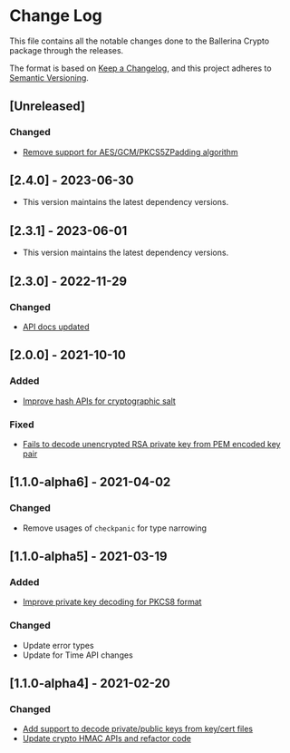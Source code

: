 # Change Log
This file contains all the notable changes done to the Ballerina Crypto package through the releases.

The format is based on [Keep a Changelog](https://keepachangelog.com/en/1.0.0/), and this project adheres to [Semantic Versioning](https://semver.org/spec/v2.0.0.html).

## [Unreleased]

### Changed
- [Remove support for AES/GCM/PKCS5ZPadding algorithm](https://github.com/ballerina-platform/ballerina-standard-library/issues/4775)

## [2.4.0] - 2023-06-30

- This version maintains the latest dependency versions.

## [2.3.1] - 2023-06-01

- This version maintains the latest dependency versions.

## [2.3.0] - 2022-11-29

### Changed
- [API docs updated](https://github.com/ballerina-platform/ballerina-standard-library/issues/3463)

## [2.0.0] - 2021-10-10

### Added
- [Improve hash APIs for cryptographic salt](https://github.com/ballerina-platform/ballerina-standard-library/issues/1517)

### Fixed
- [Fails to decode unencrypted RSA private key from PEM encoded key pair](https://github.com/ballerina-platform/ballerina-standard-library/issues/1658)

## [1.1.0-alpha6] - 2021-04-02

### Changed
- Remove usages of `checkpanic` for type narrowing

## [1.1.0-alpha5] - 2021-03-19

### Added
- [Improve private key decoding for PKCS8 format](https://github.com/ballerina-platform/ballerina-standard-library/issues/1208)

### Changed
- Update error types
- Update for Time API changes

## [1.1.0-alpha4] - 2021-02-20

### Changed
- [Add support to decode private/public keys from key/cert files](https://github.com/ballerina-platform/ballerina-standard-library/issues/67)
- [Update crypto HMAC APIs and refactor code](https://github.com/ballerina-platform/ballerina-standard-library/issues/908)
